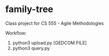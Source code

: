 # family-tree
Class project for CS 555 - Agile Methodologies

Workflow:
1. python3 upload.py [GEDCOM FILE]
2. python3 query.py
